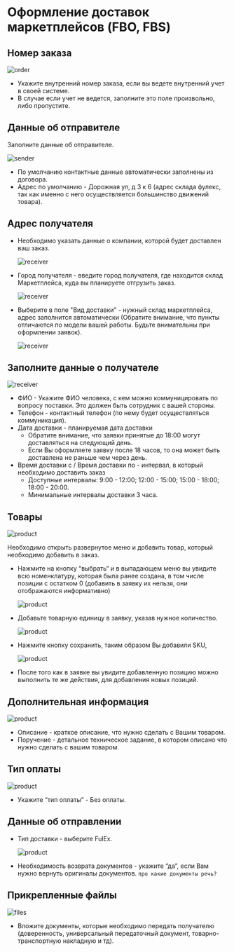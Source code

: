 # Оформление доставок маркетплейсов (FBO, FBS)

## Номер заказа

![order](img/order_number.png)
- Укажите внутренний номер заказа, если вы ведете внутренний учет в своей системе.
- В случае если учет не ведется, заполните это поле произвольно, либо пропустите.

## Данные об отправителе
Заполните данные об отправителе. 

![sender](img/sender_data_invoice.png)
- По умолчанию контактные данные автоматически заполнены из договора.
- Адрес по умолчанию - Дорожная ул, д 3 к 6  (адрес склада фулекс, так как именно с него осуществляется большинство движений товара).

## Адрес получателя
- Необходимо указать данные о компании, которой будет доставлен ваш заказ.

    ![receiver](img/mp_company.png)
- Город получателя - введите город получателя, где находится склад Маркетплейса, куда вы планируете отгрузить заказ.
    
    ![receiver](img/city_mp.png)
- Выберите в поле "Вид доставки" - нужный склад маркетплейса, адрес заполнится автоматически (Обратите внимание, что пункты отличаются по модели вашей работы. Будьте внимательны при оформлении заявок).
    
    ![receiver](img/delivery_type_mp.png)

## Заполните данные о получателе

![receiver](img/receiver_data_tc.png)
- ФИО - Укажите ФИО человека, с кем можно коммуницировать по вопросу поставки. Это должен быть сотрудник с вашей стороны. 
- Телефон - контактный телефон (по нему будет осуществляться коммуникация).
- Дата доставки - планируемая дата доставки
  - Обратите внимание, что заявки принятые до 18:00 могут доставляться на следующий день.
  - Если Вы оформляете заявку после 18 часов, то она может быть доставлена не раньше чем через день.
- Время доставки с / Время доставки по - интервал, в который необходимо доставить заказ
  - Доступные интервалы: 9:00 - 12:00; 12:00 - 15:00; 15:00 - 18:00; 18:00 - 20:00. 
  - Минимальные интервалы доставки 3 часа.

## Товары

![product](img/product.png)

Необходимо открыть развернутое меню и добавить товар, который  необходимо добавить в заказ.

- Нажмите на кнопку “выбрать“ и в выпадающем меню вы увидите всю номенклатуру, которая была ранее создана, в том числе позиции с остатком 0 (добавить в заявку их нельзя, они отображаются информативно)

  ![product](img/add_product.png)
- Добавьте товарную единицу в заявку, указав нужное количество.

  ![product](img/select_product.png)
- Нажмите кнопку сохранить, таким образом Вы добавили SKU, 

  ![product](img/edit_product.png)
- После того как в заявке вы увидите добавленную позицию можно выполнить те же действия, для добавления новых позиций.

## Дополнительная информация

![product](img/description.png)
- Описание - краткое описание, что нужно сделать с Вашим товаром.
- Поручение - детальное техническое задание, в котором описано что нужно сделать с вашим товаром.

## Тип оплаты

![product](img/payment_pickup.png)
- Укажите “тип оплаты” - Без оплаты. 

## Данные об отправлении
- Тип доставки - выберите FulEx.

    ![product](img/delivery_type_tc.png)
- Необходимость возврата документов - укажите “да”, если Вам нужно вернуть оригиналы документов. `про какие документы речь?` 

## Прикрепленные файлы

![files](img/attached_files.png)
- Вложите документы, которые необходимо передать получателю (доверенность, универсальный передаточный документ, товарно-транспортную накладную и тд).